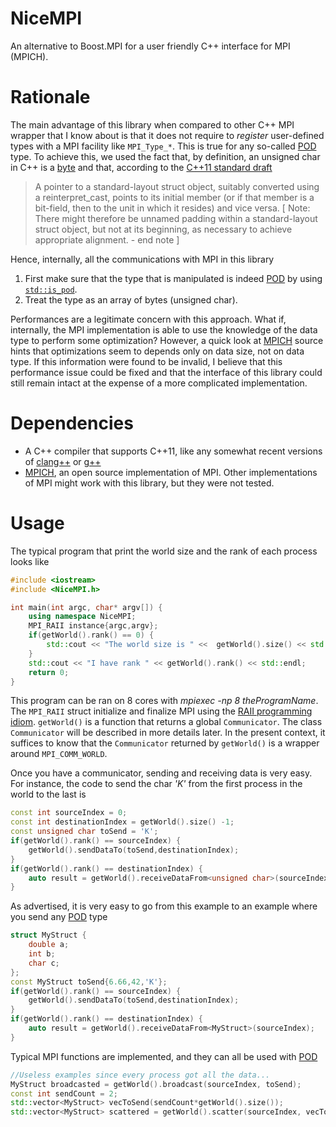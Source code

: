 # NiceMPI
An alternative to Boost.MPI for a user friendly C++ interface for MPI (MPICH).

# Rationale

The main advantage of this library when compared to other C++ MPI wrapper that I know about is that it does not require to *register* user-defined types with a MPI facility like `MPI_Type_*`. This is true for any so-called [POD](http://en.cppreference.com/w/cpp/concept/PODType) type. To achieve this, we used the fact that, by definition, an unsigned char in C++ is a [byte](https://en.wikipedia.org/wiki/Byte) and that, according to the [C++11 standard draft](http://www.open-std.org/jtc1/sc22/wg21/docs/papers/2012/n3337.pdf)

> A pointer to a standard-layout struct object, suitably converted using a reinterpret_cast, points to its
> initial member (or if that member is a bit-field, then to the unit in which it resides) and vice versa. [ Note:
> There might therefore be unnamed padding within a standard-layout struct object, but not at its beginning,
as necessary to achieve appropriate alignment. - end note ]

Hence, internally, all the communications with MPI in this library

1. First make sure that the type that is manipulated is indeed [POD](http://en.cppreference.com/w/cpp/concept/PODType) by using [`std::is_pod`](http://en.cppreference.com/w/cpp/types/is_pod). 
2. Treat the type as an array of bytes (unsigned char).

Performances are a legitimate concern with this approach. What if, internally, the MPI implementation is able to use the knowledge of the data type to perform some optimization? However, a quick look at [MPICH](https://www.mpich.org/) source hints that optimizations seem to depends only on data size, not on data type. If this information were found to be invalid, I believe that this performance issue could be fixed and that the interface of this library could still remain intact at the expense of a more complicated implementation.

# Dependencies

- A C++ compiler that supports C++11, like any somewhat recent versions of [clang++](http://clang.llvm.org/) or [g++](https://gcc.gnu.org/)
- [MPICH](https://www.mpich.org/), an open source implementation of MPI. Other implementations of MPI might work with this library, but they were not tested.

# Usage

The typical program that print the world size and the rank of each process looks like

```c++
#include <iostream>
#include <NiceMPI.h>

int main(int argc, char* argv[]) {
	using namespace NiceMPI;
	MPI_RAII instance{argc,argv};
	if(getWorld().rank() == 0) {
		std::cout << "The world size is " <<  getWorld().size() << std::endl;
	}
	std::cout << "I have rank " << getWorld().rank() << std::endl;
	return 0;
}
```

This program can be ran on 8 cores with *mpiexec -np 8 theProgramName*. The ``MPI_RAII`` struct initialize and finalize MPI using the [RAII programming idiom](https://en.wikipedia.org/wiki/Resource_acquisition_is_initialization). ``getWorld()`` is a function that returns a global ``Communicator``. The class ``Communicator`` will be described in more details later. In the present context, it suffices to know that the ``Communicator`` returned by ``getWorld()`` is a wrapper around ``MPI_COMM_WORLD``.

Once you have a communicator, sending and receiving data is very easy. For instance, the code to send the char *'K'* from the first process in the world to the last is

```c++
const int sourceIndex = 0;
const int destinationIndex = getWorld().size() -1;
const unsigned char toSend = 'K';
if(getWorld().rank() == sourceIndex) {
	getWorld().sendDataTo(toSend,destinationIndex);
}
if(getWorld().rank() == destinationIndex) {
	auto result = getWorld().receiveDataFrom<unsigned char>(sourceIndex);
}
```

As advertised, it is very easy to go from this example to an example where you send any [POD](http://en.cppreference.com/w/cpp/concept/PODType) type

```c++
struct MyStruct {
	double a;
	int b;
	char c;
};
const MyStruct toSend{6.66,42,'K'};
if(getWorld().rank() == sourceIndex) {
	getWorld().sendDataTo(toSend,destinationIndex);
}
if(getWorld().rank() == destinationIndex) {
	auto result = getWorld().receiveDataFrom<MyStruct>(sourceIndex);
}
```

Typical MPI functions are implemented, and they can all be used with [POD](http://en.cppreference.com/w/cpp/concept/PODType)

```c++
//Useless examples since every process got all the data...
MyStruct broadcasted = getWorld().broadcast(sourceIndex, toSend);
const int sendCount = 2;
std::vector<MyStruct> vecToSend(sendCount*getWorld().size());
std::vector<MyStruct> scattered = getWorld().scatter(sourceIndex, vecToSend, sendCount);
```
